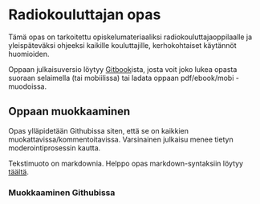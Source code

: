 # Radiokouluttajan opas

Tämä opas on tarkoitettu opiskelumateriaaliksi radiokouluttajaoppilaalle ja yleispäteväksi ohjeeksi kaikille kouluttajille, kerhokohtaiset käytännöt huomioiden.

Oppaan julkaisuversio löytyy [Gitbook](https://www.gitbook.com/book/laskuvarjotoimikunta/radiokouluttajan_opas)ista, josta voit joko lukea opasta suoraan selaimella (tai mobiilissa) tai ladata oppaan pdf/ebook/mobi -muodoissa.

## Oppaan muokkaaminen

Opas ylläpidetään Githubissa siten, että se on kaikkien muokattavissa/kommentoitavissa. Varsinainen julkaisu menee tietyn moderointiprosessin kautta.

Tekstimuoto on markdownia. Helppo opas markdown-syntaksiin löytyy [täältä](https://github.com/akx/markdown-cheatsheet-fi/blob/master/Markdown-Ohje.md).

### Muokkaaminen Githubissa





